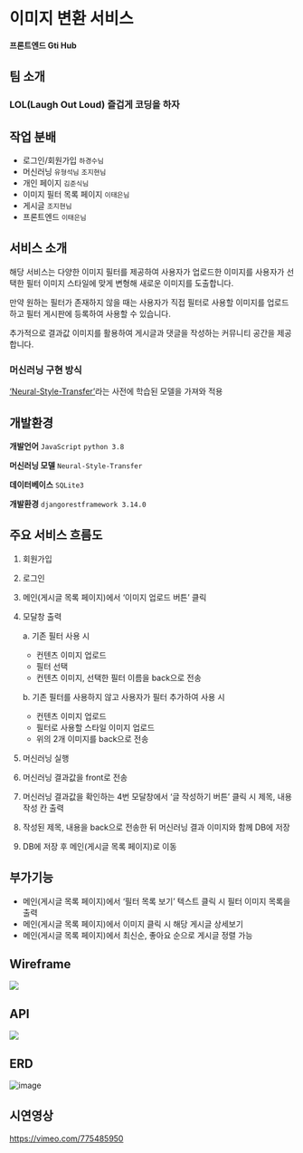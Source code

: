 # 이미지 변환 서비스
**프론트엔드 Gti Hub** 

## 팀 소개

### LOL(Laugh Out Loud) 즐겁게 코딩을 하자

## 작업 분배

- 로그인/회원가입 `하경수님`
- 머신러닝 `유형석님` `조지현님`
- 개인 페이지 `김준식님`
- 이미지 필터 목록 페이지 `이태은님`
- 게시글 `조지현님`
- 프론트엔드 `이태은님`

## 서비스 소개

해당 서비스는 다양한 이미지 필터를 제공하여
사용자가 업로드한 이미지를 사용자가 선택한 필터 이미지 스타일에 맞게 변형해
새로운 이미지를 도출합니다.

만약 원하는 필터가 존재하지 않을 때는 사용자가 직접 필터로 사용할 이미지를 업로드하고
필터 게시판에 등록하여 사용할 수 있습니다.

추가적으로 결과값 이미지를 활용하여 게시글과 댓글을 작성하는 커뮤니티 공간을 제공합니다.

### 머신러닝 구현 방식

[‘Neural-Style-Transfer’](https://github.com/deepeshdm/Neural-Style-Transfer)라는 사전에 학습된 모델을 가져와 적용

## 개발환경

**개발언어** `JavaScript` `python 3.8`

**머신러닝 모델** `Neural-Style-Transfer`

**데이터베이스** `SQLite3`

**개발환경** `djangorestframework 3.14.0`

## 주요 서비스 흐름도

1. 회원가입
2. 로그인
3. 메인(게시글 목록 페이지)에서 ‘이미지 업로드 버튼’ 클릭
4. 모달창 출력
    
    a. 기존 필터 사용 시
    
    - 컨텐츠 이미지 업로드
    - 필터 선택
    - 컨텐츠 이미지, 선택한 필터 이름을 back으로 전송
    
    b. 기존 필터를 사용하지 않고 사용자가 필터 추가하여 사용 시
    
    - 컨텐츠 이미지 업로드
    - 필터로 사용할 스타일 이미지 업로드
    - 위의 2개 이미지를 back으로 전송
5. 머신러닝 실행
6. 머신러닝 결과값을 front로 전송
7. 머신러닝 결과값을 확인하는 4번 모달창에서 ‘글 작성하기 버튼’ 클릭 시 제목, 내용 작성 칸 출력
8. 작성된 제목, 내용을 back으로 전송한 뒤 머신러닝 결과 이미지와 함께 DB에 저장
9. DB에 저장 후 메인(게시글 목록 페이지)로 이동

## 부가기능

- 메인(게시글 목록 페이지)에서 ‘필터 목록 보기’ 텍스트 클릭 시 필터 이미지 목록을 출력
- 메인(게시글 목록 페이지)에서 이미지 클릭 시 해당 게시글 상세보기
- 메인(게시글 목록 페이지)에서 최신순, 좋아요 순으로 게시글 정렬 가능
## Wireframe
![](https://s3.us-west-2.amazonaws.com/secure.notion-static.com/a92d2388-2bfe-4d86-bbfe-d7dc6e945eeb/Untitled.png?X-Amz-Algorithm=AWS4-HMAC-SHA256&X-Amz-Content-Sha256=UNSIGNED-PAYLOAD&X-Amz-Credential=AKIAT73L2G45EIPT3X45%2F20221127%2Fus-west-2%2Fs3%2Faws4_request&X-Amz-Date=20221127T134959Z&X-Amz-Expires=86400&X-Amz-Signature=ed6970d380e943125f23b8a787efc6eafce50952d4cde1cd0b6cfbc38711798c&X-Amz-SignedHeaders=host&response-content-disposition=filename%3D%22Untitled.png%22&x-id=GetObject)


    
## API
![](https://s3.us-west-2.amazonaws.com/secure.notion-static.com/fb437c1c-1560-4187-89ed-a77f0d291fb5/www.notion.so_b80d36a514ff4702ace51b43ce0903ca_v6672750d03804c9fb3dc825ee595a700_%EB%B3%B5%EC%82%AC.png?X-Amz-Algorithm=AWS4-HMAC-SHA256&X-Amz-Content-Sha256=UNSIGNED-PAYLOAD&X-Amz-Credential=AKIAT73L2G45EIPT3X45%2F20221127%2Fus-west-2%2Fs3%2Faws4_request&X-Amz-Date=20221127T140736Z&X-Amz-Expires=86400&X-Amz-Signature=80649a9848a3a088ec1b4235d6fc6c5e60b423aa5eeb4722a44977d3fafc74ed&X-Amz-SignedHeaders=host&response-content-disposition=filename%3D%22www.notion.so_b80d36a514ff4702ace51b43ce0903ca_v%253D6672750d03804c9fb3dc825ee595a700%2520%25EB%25B3%25B5%25EC%2582%25AC.png%22&x-id=GetObject)


## ERD
![image](https://s3.us-west-2.amazonaws.com/secure.notion-static.com/42ef692a-3d31-40f2-9d6d-7be466102398/A6.LOL___%EC%9C%A0%ED%99%94%ED%94%84%EB%A1%9C%EC%A0%9D%ED%8A%B8.png?X-Amz-Algorithm=AWS4-HMAC-SHA256&X-Amz-Content-Sha256=UNSIGNED-PAYLOAD&X-Amz-Credential=AKIAT73L2G45EIPT3X45%2F20221127%2Fus-west-2%2Fs3%2Faws4_request&X-Amz-Date=20221127T134640Z&X-Amz-Expires=86400&X-Amz-Signature=df4098ff11590ef19c63758a131411c99ed5ba2064fa91396d41eb1702d086cc&X-Amz-SignedHeaders=host&response-content-disposition=filename%3D%22A6.LOL%2520_%2520%25EC%259C%25A0%25ED%2599%2594%25ED%2594%2584%25EB%25A1%259C%25EC%25A0%259D%25ED%258A%25B8.png%22&x-id=GetObject)
    


    
    
## 시연영상

https://vimeo.com/775485950
